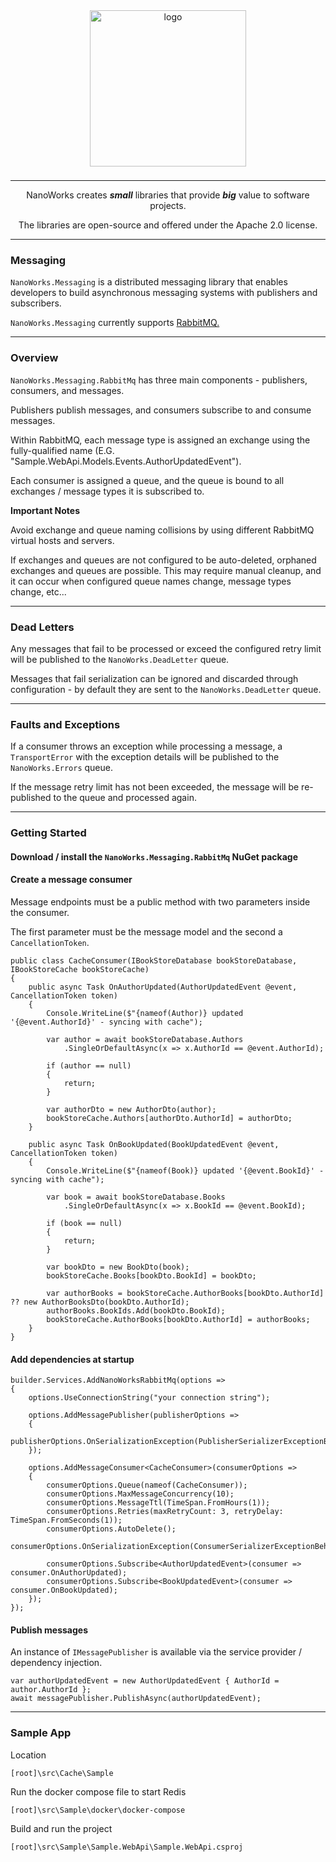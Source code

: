 <center>

<img src="https://avatars.githubusercontent.com/u/172126989?s=400&u=930ba2bd7e78a6be9c4bd504d656f29453d74a80&v=4" alt="logo" style="width: 250px; margin-bottom: 8px;" />

---

NanoWorks creates **_small_** libraries that provide **_big_** value to software projects. 

The libraries are open-source and offered under the Apache 2.0 license.

---

</center>

### Messaging

`NanoWorks.Messaging` is a distributed messaging library that enables developers to build asynchronous messaging systems with publishers and subscribers.

`NanoWorks.Messaging` currently supports [RabbitMQ.](https://www.rabbitmq.com/)

---

### Overview

`NanoWorks.Messaging.RabbitMq` has three main components - publishers, consumers, and messages.

Publishers publish messages, and consumers subscribe to and consume messages.

Within RabbitMQ, each message type is assigned an exchange using the fully-qualified name (E.G. "Sample.WebApi.Models.Events.AuthorUpdatedEvent").

Each consumer is assigned a queue, and the queue is bound to all exchanges / message types it is subscribed to.

**Important Notes**

Avoid exchange and queue naming collisions by using different RabbitMQ virtual hosts and servers.  

If exchanges and queues are not configured to be auto-deleted, orphaned exchanges and queues are possible. This may require manual cleanup, and it can occur when configured queue names change, message types change, etc...

---

### Dead Letters

Any messages that fail to be processed or exceed the configured retry limit will be published to the `NanoWorks.DeadLetter` queue.

Messages that fail serialization can be ignored and discarded through configuration - by default they are sent to the `NanoWorks.DeadLetter` queue.

---

### Faults and Exceptions

If a consumer throws an exception while processing a message, a `TransportError` with the exception details will be published to the `NanoWorks.Errors` queue.

If the message retry limit has not been exceeded, the message will be re-published to the queue and processed again. 

---

### Getting Started

#### Download / install the `NanoWorks.Messaging.RabbitMq` NuGet package

#### Create a message consumer

Message endpoints must be a public method with two parameters inside the consumer.

The first parameter must be the message model and the second a `CancellationToken`.

```
public class CacheConsumer(IBookStoreDatabase bookStoreDatabase, IBookStoreCache bookStoreCache)
{
    public async Task OnAuthorUpdated(AuthorUpdatedEvent @event, CancellationToken token)
    {
        Console.WriteLine($"{nameof(Author)} updated '{@event.AuthorId}' - syncing with cache");

        var author = await bookStoreDatabase.Authors
            .SingleOrDefaultAsync(x => x.AuthorId == @event.AuthorId);

        if (author == null)
        {
            return;
        }

        var authorDto = new AuthorDto(author);
        bookStoreCache.Authors[authorDto.AuthorId] = authorDto;
    }

    public async Task OnBookUpdated(BookUpdatedEvent @event, CancellationToken token)
    {
        Console.WriteLine($"{nameof(Book)} updated '{@event.BookId}' - syncing with cache");

        var book = await bookStoreDatabase.Books
            .SingleOrDefaultAsync(x => x.BookId == @event.BookId);

        if (book == null)
        {
            return;
        }

        var bookDto = new BookDto(book);
        bookStoreCache.Books[bookDto.BookId] = bookDto;

        var authorBooks = bookStoreCache.AuthorBooks[bookDto.AuthorId] ?? new AuthorBooksDto(bookDto.AuthorId);
        authorBooks.BookIds.Add(bookDto.BookId);
        bookStoreCache.AuthorBooks[bookDto.AuthorId] = authorBooks;
    }
}
```

#### Add dependencies at startup

```
builder.Services.AddNanoWorksRabbitMq(options =>
{
    options.UseConnectionString("your connection string");

    options.AddMessagePublisher(publisherOptions =>
    {
        publisherOptions.OnSerializationException(PublisherSerializerExceptionBehavior.Ignore);
    });

    options.AddMessageConsumer<CacheConsumer>(consumerOptions =>
    {
        consumerOptions.Queue(nameof(CacheConsumer));
        consumerOptions.MaxMessageConcurrency(10);
        consumerOptions.MessageTtl(TimeSpan.FromHours(1));
        consumerOptions.Retries(maxRetryCount: 3, retryDelay: TimeSpan.FromSeconds(1));
        consumerOptions.AutoDelete();
        consumerOptions.OnSerializationException(ConsumerSerializerExceptionBehavior.DeadLetter);

        consumerOptions.Subscribe<AuthorUpdatedEvent>(consumer => consumer.OnAuthorUpdated);
        consumerOptions.Subscribe<BookUpdatedEvent>(consumer => consumer.OnBookUpdated);
    });
});
```

#### Publish messages

An instance of `IMessagePublisher` is available via the service provider / dependency injection.

```
var authorUpdatedEvent = new AuthorUpdatedEvent { AuthorId = author.AuthorId };
await messagePublisher.PublishAsync(authorUpdatedEvent);
```
___

### Sample App

Location

```
[root]\src\Cache\Sample
```

Run the docker compose file to start Redis
```
[root]\src\Sample\docker\docker-compose
```

Build and run the project
```
[root]\src\Sample\Sample.WebApi\Sample.WebApi.csproj
```